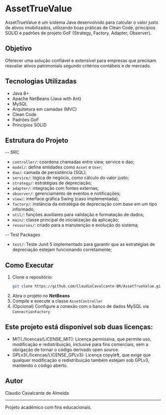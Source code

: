 # AssetTrueValue

AssetTrueValue é um sistema Java desenvolvido para calcular o valor justo de ativos imobilizados, utilizando boas práticas de Clean Code, princípios SOLID e padrões de projeto GoF (Strategy, Factory, Adapter, Observer).

##  Objetivo
Oferecer uma solução confiável e extensível para empresas que precisam reavaliar ativos patrimoniais segundo critérios contábeis e de mercado.

## Tecnologias Utilizadas
- Java 8+
- Apache NetBeans (Java with Ant)
- MySQL
- Arquitetura em camadas (MVC)
- Clean Code
- Padrões GoF
- Princípios SOLID

## Estrutura do Projeto

-- SRC
- `controller/`: coordena chamadas entre view, service e dao;
- `model/`: define entidades como `Asset` e `User`;
- `dao/`: camada de persistência (SQL);
- `service/`: lógica de negócio, como cálculo do valor justo;
- `strategy/`: estratégias de depreciação;
- `adapter/`: integração com fontes externas;
- `observer/`: gerenciamento de eventos e notificações;
- `view/`: interface gráfica Swing (caso implementada);
- `factory/`: instância da estratégia de depreciação com base em um tipo informado;
- `util/`: funções auxiliares para validação e formatação de dados;
- `main/`: classe principal de inicialização da aplicação;
- `resourses/`: criado para a manutenção e evolução do sistema;
  
-- Test Packages
- `test/`: Teste Junit 5 implementado para garantir que as estratégias de depreciação estejam funcionando corretamente;

##  Como Executar
1. Clone o repositório:
   ```bash
   git clone https://github.com/ClaudioCavalcante-BR/AssetTrueValue.git
   ```
2. Abra o projeto no **NetBeans**
3. Compile e execute a classe `AssetController`
4. (Opcional) Configure a conexão com o banco de dados MySQL via `ConnectionFactory`

## Este projeto está disponível sob **duas licenças**:

- MIT(./licencas/LICENSE_MIT): Licença permissiva, que permite uso, modificação e redistribuição, inclusive para fins comerciais, sem a obrigação de tornar o código derivado open source.
- GPLv3(./licencas/LICENSE_GPLv3): Licença copyleft, que exige que qualquer modificação e redistribuição também estejam sob GPLv3, mantendo o código aberto.

## Autor
Claudio Cavalcante de Almeida

---
Projeto acadêmico com fins educacionais.
